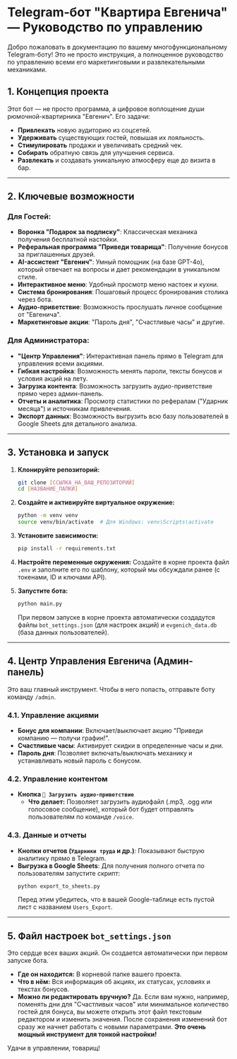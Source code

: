 # Telegram-бот "Квартира Евгенича" — Руководство по управлению

Добро пожаловать в документацию по вашему многофункциональному Telegram-боту! Это не просто инструкция, а полноценное руководство по управлению всеми его маркетинговыми и развлекательными механиками.

## 1. Концепция проекта

Этот бот — не просто программа, а цифровое воплощение души рюмочной-квартирника "Евгенич". Его задачи:
* **Привлекать** новую аудиторию из соцсетей.
* **Удерживать** существующих гостей, повышая их лояльность.
* **Стимулировать** продажи и увеличивать средний чек.
* **Собирать** обратную связь для улучшения сервиса.
* **Развлекать** и создавать уникальную атмосферу еще до визита в бар.

---

## 2. Ключевые возможности

### Для Гостей:
* **Воронка "Подарок за подписку"**: Классическая механика получения бесплатной настойки.
* **Реферальная программа "Приведи товарища"**: Получение бонусов за приглашенных друзей.
* **AI-ассистент "Евгенич"**: Умный помощник (на базе GPT-4o), который отвечает на вопросы и дает рекомендации в уникальном стиле.
* **Интерактивное меню**: Удобный просмотр меню настоек и кухни.
* **Система бронирования**: Пошаговый процесс бронирования столика через бота.
* **Аудио-приветствие**: Возможность прослушать личное сообщение от "Евгенича".
* **Маркетинговые акции**: "Пароль дня", "Счастливые часы" и другие.

### Для Администратора:
* **"Центр Управления"**: Интерактивная панель прямо в Telegram для управления всеми акциями.
* **Гибкая настройка**: Возможность менять пароли, тексты бонусов и условия акций на лету.
* **Загрузка контента**: Возможность загрузить аудио-приветствие прямо через админ-панель.
* **Отчеты и аналитика**: Просмотр статистики по рефералам ("Ударник месяца") и источникам привлечения.
* **Экспорт данных**: Возможность выгрузить всю базу пользователей в Google Sheets для детального анализа.

---

## 3. Установка и запуск

1.  **Клонируйте репозиторий:**
    ```bash
    git clone [ССЫЛКА_НА_ВАШ_РЕПОЗИТОРИЙ]
    cd [НАЗВАНИЕ_ПАПКИ]
    ```

2.  **Создайте и активируйте виртуальное окружение:**
    ```bash
    python -m venv venv
    source venv/bin/activate  # Для Windows: venv\Scripts\activate
    ```

3.  **Установите зависимости:**
    ```bash
    pip install -r requirements.txt
    ```

4.  **Настройте переменные окружения:**
    Создайте в корне проекта файл `.env` и заполните его по шаблону, который мы обсуждали ранее (с токенами, ID и ключами API).

5.  **Запустите бота:**
    ```bash
    python main.py
    ```
    При первом запуске в корне проекта автоматически создадутся файлы `bot_settings.json` (для настроек акций) и `evgenich_data.db` (база данных пользователей).

---

## 4. Центр Управления Евгенича (Админ-панель)

Это ваш главный инструмент. Чтобы в него попасть, отправьте боту команду `/admin`.

### 4.1. Управление акциями

* **Бонус для компании**: Включает/выключает акцию "Приведи компанию — получи графин!".
* **Счастливые часы**: Активирует скидки в определенные часы и дни.
* **Пароль дня**: Позволяет включать/выключать механику и устанавливать новый пароль с бонусом.

### 4.2. Управление контентом

* **Кнопка `🎤 Загрузить аудио-приветствие`**
    * **Что делает:** Позволяет загрузить аудиофайл (.mp3, .ogg или голосовое сообщение), который бот будет отправлять пользователям по команде `/voice`.

### 4.3. Данные и отчеты

* **Кнопки отчетов (`Ударники труда` и др.)**: Показывают быструю аналитику прямо в Telegram.
* **Выгрузка в Google Sheets**: Для получения полного отчета по пользователям запустите скрипт:
    ```bash
    python export_to_sheets.py
    ```
    Перед этим убедитесь, что в вашей Google-таблице есть пустой лист с названием `Users_Export`.

---

## 5. Файл настроек `bot_settings.json`

Это сердце всех ваших акций. Он создается автоматически при первом запуске бота.

* **Где он находится:** В корневой папке вашего проекта.
* **Что в нём:** Вся информация об акциях, их статусах, условиях и текстах бонусов.
* **Можно ли редактировать вручную?** Да. Если вам нужно, например, поменять дни для "Счастливых часов" или минимальное количество гостей для бонуса, вы можете открыть этот файл текстовым редактором и изменить значения. После сохранения изменений бот сразу же начнет работать с новыми параметрами. **Это очень мощный инструмент для тонкой настройки!**

Удачи в управлении, товарищ!
